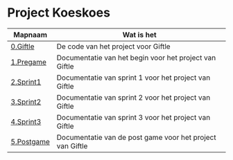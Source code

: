 # Project Koeskoes
| Mapnaam    | Wat is het                                             |
|------------|--------------------------------------------------------|
| [0.Giftle](https://github.com/HANICA-DWA/sep2021-project-koeskoes/tree/main/koeskoes/0.Giftle)   | De code van het project voor Giftle                    |
| [1.Pregame](https://github.com/HANICA-DWA/sep2021-project-koeskoes/tree/main/koeskoes/1.Pregame)  | Documentatie van het begin voor het project van Giftle |
| [2.Sprint1](https://github.com/HANICA-DWA/sep2021-project-koeskoes/tree/main/koeskoes/2.Sprint1)  | Documentatie van sprint 1 voor het project van Giftle  |
| [3.Sprint2](https://github.com/HANICA-DWA/sep2021-project-koeskoes/tree/main/koeskoes/3.Sprint2)  | Documentatie van sprint 2 voor het project van Giftle  |
| [4.Sprint3](https://github.com/HANICA-DWA/sep2021-project-koeskoes/tree/main/koeskoes/4.Sprint3)  | Documentatie van sprint 3 voor het project van Giftle  |
| [5.Postgame](https://github.com/HANICA-DWA/sep2021-project-koeskoes/tree/main/koeskoes/5.PostGame) | Documentatie van de post game voor het project van Giftle                                  |
